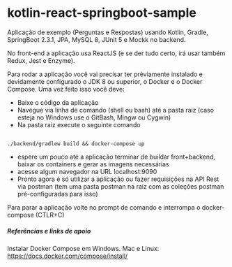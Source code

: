 # kotlin-react-springboot-sample
Aplicação de exemplo (Perguntas e Respostas) usando Kotlin, Gradle, SpringBoot 2.3.1, JPA, MySQL 8, JUnit 5 e Mockk no backend.

No front-end a aplicação usa ReactJS (e se der tudo certo, irá usar também Redux, Jest e Enzyme).

Para rodar a aplicação você vai precisar ter préviamente instalado e devidamente configurado o JDK 8 ou superior, o Docker e o Docker Compose.
Uma vez feito isso você deve:

- Baixe o código da aplicação
- Navegue via linha de comando (shell ou bash) até a pasta raiz (caso esteja no Windows use o GitBash, Mingw ou Cygwin)
- Na pasta raiz execute o seguinte comando 
<pre><code>
./backend/gradlew build && docker-compose up
</code></pre>

- espere um pouco até a aplicação terminar de buildar front+backend, baixar os containers e gerar as imagens necessárias
- acesse algum navegador na URL localhost:9090
- Pronto agora é só utilizar a aplicação ou fazer requisições na API Rest via postman (tem uma pasta postman na raiz com as coleções postman pré-configuradas para isso)

Para parar a aplicação volte no prompt de comando e interrompa o docker-compose (CTLR+C)

##### Referências e links de apoio
Instalar Docker Compose em Windows. Mac e Linux:
https://docs.docker.com/compose/install/ 